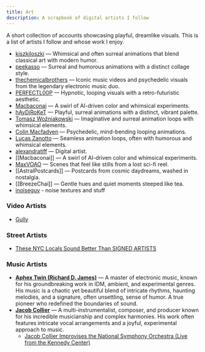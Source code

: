 ```yaml
---
title: Art
description: A scrapbook of digital artists I follow
---
```

A short collection of accounts showcasing playful, dreamlike visuals. This is a list of artists I follow and whose work I enjoy.

- [kiszkiloszki](https://giphy.com/kiszkiloszki) — Whimsical and often surreal animations that blend classical art with modern humor.
- [peekasso](https://giphy.com/peekasso) — Surreal and humorous animations with a distinct collage style.
- [thechemicalbrothers](https://giphy.com/thechemicalbrothers) — Iconic music videos and psychedelic visuals from the legendary electronic music duo.
- [PERFECTL00P](https://giphy.com/PERFECTL00P) — Hypnotic, looping visuals with a retro-futuristic aesthetic.
- [Macbaconai](https://x.com/Macbaconai) — A swirl of AI-driven color and whimsical experiments.
- [hAyDiRoKeT](https://giphy.com/haydiroket) — Playful, surreal animations with a distinct, vibrant palette.
- [Tomasz Woźniakowski](https://womasz.org/) — Imaginative and surreal animation loops with whimsical elements.
- [Colin Macfadyen](https://colinmacfadyen.info/) — Psychedelic, mind-bending looping animations.
- [Lucas Zanotto](https://lucaszanotto.com/) — Seamless animation loops, often with humorous and whimsical elements.
- [alexandratiff](https://x.com/alexandratiff) — Digital artist.
- [[Macbaconai]] — A swirl of AI-driven color and whimsical experiments.
- [MaxVOAO](https://x.com/MaxVOAO/media) — Scenes that feel like stills from a lost sci-fi reel.
- [[AstralPostcards]] — Postcards from cosmic daydreams, washed in nostalgia.
- [[BreezeChai]] — Gentle hues and quiet moments steeped like tea.
- [inoiseguy](https://giphy.com/inoiseaguy) - noise textures and stuff

### Video Artists

- [Gully](https://www.youtube.com/@Gully-Official/videos)

### Street Artists

- [These NYC Locals Sound Better Than SIGNED ARTISTS](https://youtu.be/6BUEx5zWHm0)

### Music Artists

- **[Aphex Twin (Richard D. James)](https://aphextwin.warp.net/)** — A master of electronic music, known for his groundbreaking work in IDM, ambient, and experimental genres. His music is a chaotic yet beautiful blend of intricate rhythms, haunting melodies, and a signature, often unsettling, sense of humor. A true pioneer who redefined the boundaries of sound.
- **[Jacob Collier](https://www.youtube.com/user/jacobcolliermusic)** — A multi-instrumentalist, composer, and producer known for his incredible musicianship and complex harmonies. His work often features intricate vocal arrangements and a joyful, experimental approach to music.
  - [Jacob Collier Improvises the National Symphony Orchestra (Live from the Kennedy Center)](https://www.youtube.com/watch?v=TURkB9zqxa0)

